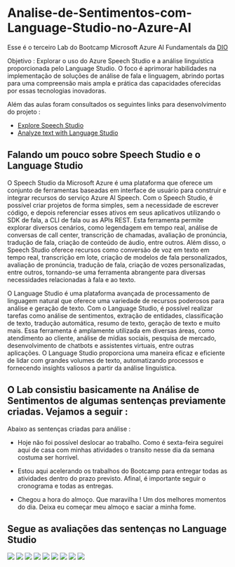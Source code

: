 # Analise-de-Sentimentos-com-Language-Studio-no-Azure-AI

Esse é o terceiro Lab do Bootcamp Microsoft Azure AI Fundamentals da [DIO](https://www.dio.me/)

Objetivo : Explorar o uso do Azure Speech Studio e a análise linguística proporcionada pelo Language Studio.
           O foco é  aprimorar  habilidades na implementação de soluções de análise de fala e linguagem, abrindo portas para uma compreensão mais ampla e prática das capacidades 
           oferecidas por essas tecnologias inovadoras.

Além das aulas foram consultados os seguintes links  para desenvolvimento do projeto :

  * [Explore Speech Studio](https://microsoftlearning.github.io/mslearn-ai-fundamentals/Instructions/Labs/09-speech.html)
  * [Analyze text with Language Studio](https://microsoftlearning.github.io/mslearn-ai-fundamentals/Instructions/Labs/06-text-analysis.html)
           



## Falando um pouco sobre Speech Studio e o Language Studio

O Speech Studio da Microsoft Azure é uma plataforma que oferece um conjunto de ferramentas baseadas em interface de usuário para construir e integrar recursos do serviço Azure AI Speech. Com o Speech Studio, é possível criar projetos de forma simples, sem a necessidade de escrever código, e depois referenciar esses ativos em seus aplicativos utilizando o SDK de fala, a CLI de fala ou as APIs REST. Esta ferramenta permite explorar diversos cenários, como legendagem em tempo real, análise de conversas de call center, transcrição de chamadas, avaliação de pronúncia, tradução de fala, criação de conteúdo de áudio, entre outros. Além disso, o Speech Studio oferece recursos como conversão de voz em texto em tempo real, transcrição em lote, criação de modelos de fala personalizados, avaliação de pronúncia, tradução de fala, criação de vozes personalizadas, entre outros, tornando-se uma ferramenta abrangente para diversas necessidades relacionadas à fala e ao texto.


O Language Studio é uma plataforma avançada de processamento de linguagem natural que oferece uma variedade de recursos poderosos para análise e geração de texto. Com o Language Studio, é possível realizar tarefas como análise de sentimentos, extração de entidades, classificação de texto, tradução automática, resumo de texto, geração de texto e muito mais. Essa ferramenta é amplamente utilizada em diversas áreas, como atendimento ao cliente, análise de mídias sociais, pesquisa de mercado, desenvolvimento de chatbots e assistentes virtuais, entre outras aplicações. O Language Studio proporciona uma maneira eficaz e eficiente de lidar com grandes volumes de texto, automatizando processos e fornecendo insights valiosos a partir da análise linguística.


## O Lab consistiu basicamente na Análise de Sentimentos de algumas sentenças previamente criadas. Vejamos a seguir : 

   Abaixo as sentenças criadas para análise :

   * Hoje não foi possível deslocar ao trabalho. Como é sexta-feira seguirei aqui de casa com minhas atividades o transito nesse dia da semana costuma ser horrivel. 

 * Estou aqui acelerando os trabalhos do Bootcamp para entregar todas as atividades dentro do prazo previsto. Afinal, é importante seguir o cronograma e todas as entregas.

 * Chegou a hora do almoço. Que maravilha ! Um dos melhores momentos do dia.
    Deixa eu começar meu almoço e saciar a minha fome.



## Segue as avaliações das sentenças no Language Studio 


<img src="Inputs/Imagem_sentenca1.png">

<img src="Inputs/Resultado_Imagem_sentenca.png">

<img src="Inputs/Imagem_sentenca2.png">


<img src="Inputs/Bootcamp.png">

<img src="Inputs/Saida1Bootcamp.png">

<img src="Inputs/Saida2Bootcamp.png">

<img src="Inputs/Almoco.png">

<img src="Inputs/AlmocoSaida.png">

<img src="Inputs/AlmocoSaida1.png">





           
